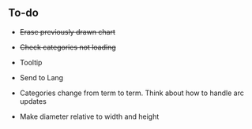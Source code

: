 ## To-do

* ~~Erase previously drawn chart~~
* ~~Check categories not loading~~
* Tooltip
* Send to Lang


* Categories change from term to term. Think about how to handle arc updates
* Make diameter relative to width and height